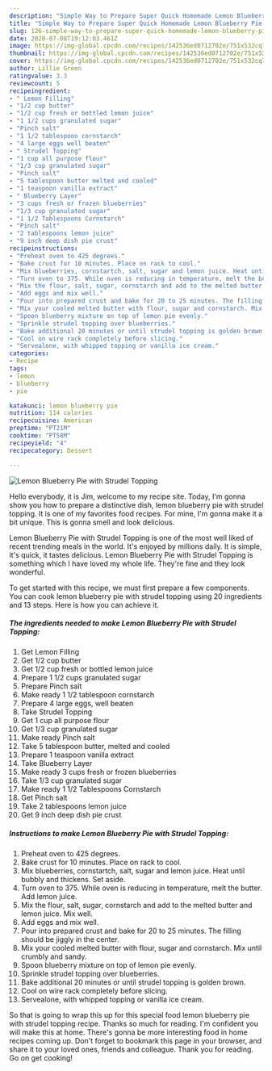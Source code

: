 ```yaml
---
description: "Simple Way to Prepare Super Quick Homemade Lemon Blueberry Pie with Strudel Topping"
title: "Simple Way to Prepare Super Quick Homemade Lemon Blueberry Pie with Strudel Topping"
slug: 126-simple-way-to-prepare-super-quick-homemade-lemon-blueberry-pie-with-strudel-topping
date: 2020-07-08T19:12:03.461Z
image: https://img-global.cpcdn.com/recipes/142536ed0712702e/751x532cq70/lemon-blueberry-pie-with-strudel-topping-recipe-main-photo.jpg
thumbnail: https://img-global.cpcdn.com/recipes/142536ed0712702e/751x532cq70/lemon-blueberry-pie-with-strudel-topping-recipe-main-photo.jpg
cover: https://img-global.cpcdn.com/recipes/142536ed0712702e/751x532cq70/lemon-blueberry-pie-with-strudel-topping-recipe-main-photo.jpg
author: Lillie Green
ratingvalue: 3.3
reviewcount: 5
recipeingredient:
- " Lemon Filling"
- "1/2 cup butter"
- "1/2 cup fresh or bottled lemon juice"
- "1 1/2 cups granulated sugar"
- "Pinch salt"
- "1 1/2 tablespoon cornstarch"
- "4 large eggs well beaten"
- " Strudel Topping"
- "1 cup all purpose flour"
- "1/3 cup granulated sugar"
- "Pinch salt"
- "5 tablespoon butter melted and cooled"
- "1 teaspoon vanilla extract"
- " Blueberry Layer"
- "3 cups fresh or frozen blueberries"
- "1/3 cup granulated sugar"
- "1 1/2 Tablespoons Cornstarch"
- "Pinch salt"
- "2 tablespoons lemon juice"
- "9 inch deep dish pie crust"
recipeinstructions:
- "Preheat oven to 425 degrees."
- "Bake crust for 10 minutes. Place on rack to cool."
- "Mix blueberries, cornstartch, salt, sugar and lemon juice. Heat until bubbly and thickens. Set aside."
- "Turn oven to 375. While oven is reducing in temperature, melt the butter. Add lemon juice."
- "Mix the flour, salt, sugar, cornstarch and add to the melted butter and lemon juice. Mix well."
- "Add eggs and mix well."
- "Pour into prepared crust and bake for 20 to 25 minutes. The filling should be jiggly in the center."
- "Mix your cooled melted butter with flour, sugar and cornstarch. Mix until crumbly and sandy."
- "Spoon blueberry mixture on top of lemon pie evenly."
- "Sprinkle strudel topping over blueberries."
- "Bake additional 20 minutes or until strudel topping is golden brown."
- "Cool on wire rack completely before slicing."
- "Servealone, with whipped topping or vanilla ice cream."
categories:
- Recipe
tags:
- lemon
- blueberry
- pie

katakunci: lemon blueberry pie 
nutrition: 114 calories
recipecuisine: American
preptime: "PT21M"
cooktime: "PT58M"
recipeyield: "4"
recipecategory: Dessert

---
```



![Lemon Blueberry Pie with Strudel Topping](https://img-global.cpcdn.com/recipes/142536ed0712702e/751x532cq70/lemon-blueberry-pie-with-strudel-topping-recipe-main-photo.jpg)

Hello everybody, it is Jim, welcome to my recipe site. Today, I'm gonna show you how to prepare a distinctive dish, lemon blueberry pie with strudel topping. It is one of my favorites food recipes. For mine, I'm gonna make it a bit unique. This is gonna smell and look delicious.



Lemon Blueberry Pie with Strudel Topping is one of the most well liked of recent trending meals in the world. It's enjoyed by millions daily. It is simple, it's quick, it tastes delicious. Lemon Blueberry Pie with Strudel Topping is something which I have loved my whole life. They're fine and they look wonderful.


To get started with this recipe, we must first prepare a few components. You can cook lemon blueberry pie with strudel topping using 20 ingredients and 13 steps. Here is how you can achieve it.

<!--inarticleads1-->

##### The ingredients needed to make Lemon Blueberry Pie with Strudel Topping:

1. Get  Lemon Filling
1. Get 1/2 cup butter
1. Get 1/2 cup fresh or bottled lemon juice
1. Prepare 1 1/2 cups granulated sugar
1. Prepare Pinch salt
1. Make ready 1 1/2 tablespoon cornstarch
1. Prepare 4 large eggs, well beaten
1. Take  Strudel Topping
1. Get 1 cup all purpose flour
1. Get 1/3 cup granulated sugar
1. Make ready Pinch salt
1. Take 5 tablespoon butter, melted and cooled
1. Prepare 1 teaspoon vanilla extract
1. Take  Blueberry Layer
1. Make ready 3 cups fresh or frozen blueberries
1. Take 1/3 cup granulated sugar
1. Make ready 1 1/2 Tablespoons Cornstarch
1. Get Pinch salt
1. Take 2 tablespoons lemon juice
1. Get 9 inch deep dish pie crust




<!--inarticleads2-->

##### Instructions to make Lemon Blueberry Pie with Strudel Topping:

1. Preheat oven to 425 degrees.
1. Bake crust for 10 minutes. Place on rack to cool.
1. Mix blueberries, cornstartch, salt, sugar and lemon juice. Heat until bubbly and thickens. Set aside.
1. Turn oven to 375. While oven is reducing in temperature, melt the butter. Add lemon juice.
1. Mix the flour, salt, sugar, cornstarch and add to the melted butter and lemon juice. Mix well.
1. Add eggs and mix well.
1. Pour into prepared crust and bake for 20 to 25 minutes. The filling should be jiggly in the center.
1. Mix your cooled melted butter with flour, sugar and cornstarch. Mix until crumbly and sandy.
1. Spoon blueberry mixture on top of lemon pie evenly.
1. Sprinkle strudel topping over blueberries.
1. Bake additional 20 minutes or until strudel topping is golden brown.
1. Cool on wire rack completely before slicing.
1. Servealone, with whipped topping or vanilla ice cream.




So that is going to wrap this up for this special food lemon blueberry pie with strudel topping recipe. Thanks so much for reading. I'm confident you will make this at home. There's gonna be more interesting food in home recipes coming up. Don't forget to bookmark this page in your browser, and share it to your loved ones, friends and colleague. Thank you for reading. Go on get cooking!

